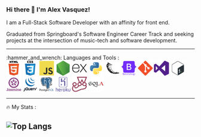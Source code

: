 ### Hi there 👋 I'm Alex Vasquez!

I am a Full-Stack Software Developer with an affinity for front end.

Graduated from Springboard's Software Engineer Career Track and seeking projects at the intersection of music-tech and software development.

<hr></hr>
:hammer_and_wrench: Languages and Tools :
<div>
  <img src="https://github.com/devicons/devicon/blob/master/icons/html5/html5-original-wordmark.svg"  width="40" height="40">
  <img src="https://github.com/devicons/devicon/blob/master/icons/css3/css3-original-wordmark.svg"  width="40" height="40">
  <img src="https://github.com/devicons/devicon/blob/master/icons/javascript/javascript-original.svg"  width="40" height="40">
  <img src="https://github.com/devicons/devicon/blob/master/icons/nodejs/nodejs-original.svg"  width="40" height="40">
  <img src="https://github.com/devicons/devicon/blob/master/icons/express/express-original.svg"  width="40" height="40">
  <img src="https://github.com/devicons/devicon/blob/master/icons/python/python-original.svg"  width="40" height="40">
  <img src="https://github.com/devicons/devicon/blob/master/icons/flask/flask-original.svg"  width="40" height="40">
  <img src="https://github.com/devicons/devicon/blob/master/icons/bootstrap/bootstrap-plain-wordmark.svg"  width="40" height="40">
  <img src="https://github.com/devicons/devicon/blob/master/icons/git/git-original.svg"  width="40" height="40">
  <img src="https://github.com/devicons/devicon/blob/master/icons/visualstudio/visualstudio-plain.svg"  width="40" height="40">
  <img src="https://github.com/devicons/devicon/blob/master/icons/bash/bash-original.svg"  width="40" height="40">
  <img src="https://github.com/devicons/devicon/blob/master/icons/jasmine/jasmine-plain-wordmark.svg"  width="40" height="40">
  <img src="https://github.com/devicons/devicon/blob/master/icons/jquery/jquery-original-wordmark.svg"  width="40" height="40">
  <img src="https://github.com/devicons/devicon/blob/master/icons/postgresql/postgresql-original-wordmark.svg"  width="40" height="40">
  <img src="https://github.com/devicons/devicon/blob/master/icons/heroku/heroku-original-wordmark.svg"  width="40" height="40">
  <img src="https://github.com/devicons/devicon/blob/master/icons/jest/jest-plain.svg"  width="40" height="40">
  <img src="https://github.com/devicons/devicon/blob/master/icons/sqlalchemy/sqlalchemy-original.svg"  width="40" height="40">
</div>
<hr></hr>

:fire: My Stats : 
## ![Top Langs](https://github-readme-stats.vercel.app/api/top-langs/?username=Zanderfeldt&langs_count=5&theme=dark)

<!--
**Zanderfeldt/Zanderfeldt** is a ✨ _special_ ✨ repository because its `README.md` (this file) appears on your GitHub profile.

Here are some ideas to get you started:

- 🔭 I’m currently working on ...
- 🌱 I’m currently learning ...
- 👯 I’m looking to collaborate on ...
- 🤔 I’m looking for help with ...
- 💬 Ask me about ...
- 📫 How to reach me: ...
- 😄 Pronouns: ...
- ⚡ Fun fact: ...
-->
